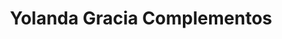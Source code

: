 ---
title: "Yolanda Gracia Complementos"
url: /alzira/yolanda-gracia-complementos/
shop: joyería
---